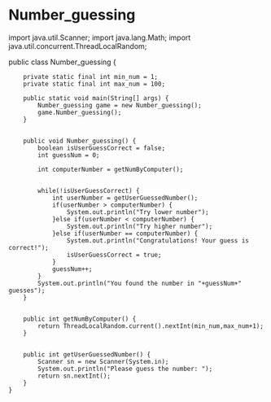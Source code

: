 # Number_guessing
import java.util.Scanner;
import java.lang.Math;
import java.util.concurrent.ThreadLocalRandom;

public class Number_guessing {

        private static final int min_num = 1;
        private static final int max_num = 100;

        public static void main(String[] args) {
            Number_guessing game = new Number_guessing();
            game.Number_guessing();
        }


        public void Number_guessing() {
            boolean isUserGuessCorrect = false;
            int guessNum = 0;

            int computerNumber = getNumByComputer();


            while(!isUserGuessCorrect) {
                int userNumber = getUserGuessedNumber();
                if(userNumber > computerNumber) {
                    System.out.println("Try lower number");
                }else if(userNumber < computerNumber) {
                    System.out.println("Try higher number");
                }else if(userNumber == computerNumber) {
                    System.out.println("Congratulations! Your guess is correct!");
                    isUserGuessCorrect = true;
                }
                guessNum++;
            }
            System.out.println("You found the number in "+guessNum+" guesses");
        }


        public int getNumByComputer() {
            return ThreadLocalRandom.current().nextInt(min_num,max_num+1);
        }


        public int getUserGuessedNumber() {
            Scanner sn = new Scanner(System.in);
            System.out.println("Please guess the number: ");
            return sn.nextInt();
        }
    }

